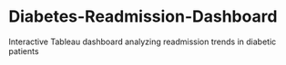 # Diabetes-Readmission-Dashboard
Interactive Tableau dashboard analyzing readmission trends in diabetic patients

